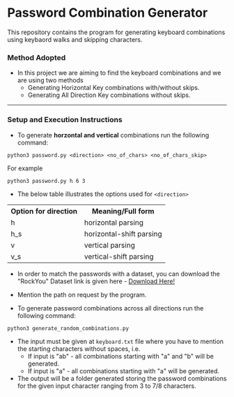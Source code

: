 # Password Combination Generator

This repository contains the program for generating keyboard combinations using keybaord walks and skipping characters.
<h3>
Method Adopted
</h3>

* In this project we are aiming to find the keyboard combinations and we are using two methods
    * Generating Horizontal Key combinations with/without skips.
    * Generating All Direction Key combinations without skips.

<hr></hr>
<h3>
Setup and Execution Instructions
</h3>

* To generate <strong>horzontal and vertical</strong> combinations run the following command:
```
python3 password.py <direction> <no_of_chars> <no_of_chars_skip>
```
For example
```
python3 password.py h 6 3
```
* The below table illustrates the options used for `<direction>`
<table>
    <tr>
        <th>
            Option for direction
        </th>
        <th>
            Meaning/Full form
        </th>
    </tr>
    <tr>
        <td>h</td>
        <td>horizontal parsing</td>
    </tr>
    <tr>
        <td>h_s</td>
        <td>horizontal-shift parsing</td>
    </tr>
    <tr>
        <td>v</td>
        <td>vertical parsing</td>
    </tr>
    <tr>
        <td>v_s</td>
        <td>vertical-shift parsing</td>
    </tr>
</table>

* In order to match the passwords with a dataset, you can download the "RockYou" Dataset link is given here - <a href="https://www.kaggle.com/datasets/wjburns/common-password-list-rockyoutxt">Download Here!</a>

* Mention the path on request by the program.

* To generate password combinations across all directions run the following command:
```
python3 generate_random_combinations.py
```
* The input must be given at `keyboard.txt` file where you have to mention the starting characters without spaces, i.e.
    * If input is "ab" - all combinations starting with "a" and "b" will be generated.
    * If input is "a" - all combinations starting with "a" will be generated.
* The output will be a folder generated storing the password combinations for the given input character ranging from 3 to 7/8 characters.

